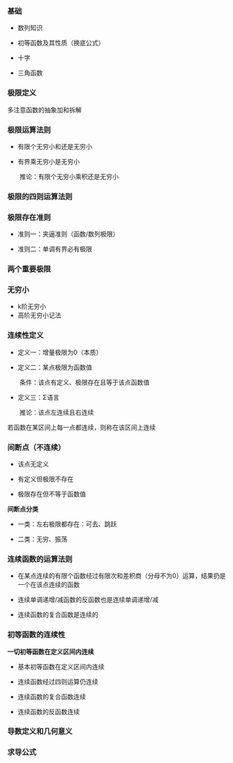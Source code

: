 ### 基础

- 数列知识
- 初等函数及其性质（换底公式）

- 十字

- 三角函数

### 极限定义

多注意函数的抽象加和拆解

### 极限运算法则

- 有限个无穷小和还是无穷小

- 有界乘无穷小是无穷小

  ​	推论：有限个无穷小乘积还是无穷小

### 极限的四则运算法则

### 极限存在准则

- 准则一：夹逼准则（函数/数列极限）

- 准则二：单调有界必有极限

### 两个重要极限

### 无穷小

- k阶无穷小
- 高阶无穷小记法

### 连续性定义

- 定义一：增量极限为0（本质）

- 定义二：某点极限为函数值

  ​	条件：该点有定义、极限存在且等于该点函数值

- 定义三：Σ语言

  ​	推论：该点左连续且右连续

若函数在某区间上每一点都连续，则称在该区间上连续

### 间断点（不连续）

- 该点无定义

- 有定义但极限不存在
- 极限存在但不等于函数值

**间断点分类**

- 一类：左右极限都存在：可去、跳跃

- 二类：无穷、振荡

### 连续函数的运算法则

- 在某点连续的有限个函数经过有限次和差积商（分母不为0）运算，结果扔是一个在该点连续的函数

- 连续单调递增/减函数的反函数也是连续单调递增/减

- 连续函数的复合函数是连续的

### 初等函数的连续性

**一切初等函数在定义区间内连续**

- 基本初等函数在定义区间内连续

- 连续函数经过四则运算仍连续

- 连续函数的复合函数连续

- 连续函数的反函数连续

### 导数定义和几何意义

### 求导公式